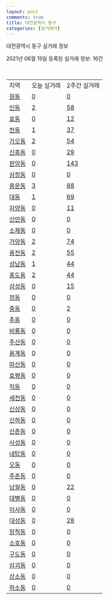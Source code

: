 ```yaml
---
layout: post
comments: true
title: 대전광역시 동구
categories: [실거래가]
---
```


대전광역시 동구 실거래 정보

2021년 06월 15일 등록된 실거래 정보: 16건

<script type="text/javascript">
  google.charts.load('current', {'packages':['corechart']});
  google.charts.setOnLoadCallback(drawChart);

  function drawChart() {
    var data = google.visualization.arrayToDataTable([['거래일', '매매', '전월세', '전매'], ['2021-02', 3, 8, 0], ['2021-04', 176, 112, 9], ['2021-03', 30, 41, 0], ['2021-05', 227, 125, 5], ['2021-06', 22, 25, 2]]);

    var options = {
      title: '최근 유형별 거래량 추이',
      legend: { position: 'bottom' }
    };

    var chart = new google.visualization.LineChart(document.getElementById('columnchart_material'));
    chart.draw(data, (options));
  }
</script>

<div id="columnchart_material" style="width: 450px; margin-left: -35px"></div>
<br>
<table class="sortable">
  <tr>
    <td>지역</td>
    <td>오늘 실거래</td>
    <td>2주간 실거래</td>
  </tr>

  
  <tr class="item">
    <td><a href="3011010100.html">원동</a></td>
    <td><a href="3011010100.html">0</a></td>
    <td><a href="3011010100.html">0</a></td>
  </tr>
    

  <tr class="item">
    <td><a href="3011010200.html">인동</a></td>
    <td><a href="3011010200.html">2</a></td>
    <td><a href="3011010200.html">58</a></td>
  </tr>
    

  <tr class="item">
    <td><a href="3011010300.html">효동</a></td>
    <td><a href="3011010300.html">0</a></td>
    <td><a href="3011010300.html">12</a></td>
  </tr>
    

  <tr class="item">
    <td><a href="3011010400.html">천동</a></td>
    <td><a href="3011010400.html">1</a></td>
    <td><a href="3011010400.html">37</a></td>
  </tr>
    

  <tr class="item">
    <td><a href="3011010500.html">가오동</a></td>
    <td><a href="3011010500.html">2</a></td>
    <td><a href="3011010500.html">54</a></td>
  </tr>
    

  <tr class="item">
    <td><a href="3011010600.html">신흥동</a></td>
    <td><a href="3011010600.html">0</a></td>
    <td><a href="3011010600.html">29</a></td>
  </tr>
    

  <tr class="item">
    <td><a href="3011010700.html">판암동</a></td>
    <td><a href="3011010700.html">0</a></td>
    <td><a href="3011010700.html">143</a></td>
  </tr>
    

  <tr class="item">
    <td><a href="3011010800.html">삼정동</a></td>
    <td><a href="3011010800.html">0</a></td>
    <td><a href="3011010800.html">0</a></td>
  </tr>
    

  <tr class="item">
    <td><a href="3011010900.html">용운동</a></td>
    <td><a href="3011010900.html">3</a></td>
    <td><a href="3011010900.html">88</a></td>
  </tr>
    

  <tr class="item">
    <td><a href="3011011000.html">대동</a></td>
    <td><a href="3011011000.html">1</a></td>
    <td><a href="3011011000.html">69</a></td>
  </tr>
    

  <tr class="item">
    <td><a href="3011011100.html">자양동</a></td>
    <td><a href="3011011100.html">0</a></td>
    <td><a href="3011011100.html">11</a></td>
  </tr>
    

  <tr class="item">
    <td><a href="3011011200.html">신안동</a></td>
    <td><a href="3011011200.html">0</a></td>
    <td><a href="3011011200.html">0</a></td>
  </tr>
    

  <tr class="item">
    <td><a href="3011011300.html">소제동</a></td>
    <td><a href="3011011300.html">0</a></td>
    <td><a href="3011011300.html">0</a></td>
  </tr>
    

  <tr class="item">
    <td><a href="3011011400.html">가양동</a></td>
    <td><a href="3011011400.html">2</a></td>
    <td><a href="3011011400.html">74</a></td>
  </tr>
    

  <tr class="item">
    <td><a href="3011011500.html">용전동</a></td>
    <td><a href="3011011500.html">2</a></td>
    <td><a href="3011011500.html">55</a></td>
  </tr>
    

  <tr class="item">
    <td><a href="3011011600.html">성남동</a></td>
    <td><a href="3011011600.html">1</a></td>
    <td><a href="3011011600.html">44</a></td>
  </tr>
    

  <tr class="item">
    <td><a href="3011011700.html">홍도동</a></td>
    <td><a href="3011011700.html">2</a></td>
    <td><a href="3011011700.html">44</a></td>
  </tr>
    

  <tr class="item">
    <td><a href="3011011800.html">삼성동</a></td>
    <td><a href="3011011800.html">0</a></td>
    <td><a href="3011011800.html">15</a></td>
  </tr>
    

  <tr class="item">
    <td><a href="3011011900.html">정동</a></td>
    <td><a href="3011011900.html">0</a></td>
    <td><a href="3011011900.html">0</a></td>
  </tr>
    

  <tr class="item">
    <td><a href="3011012000.html">중동</a></td>
    <td><a href="3011012000.html">0</a></td>
    <td><a href="3011012000.html">2</a></td>
  </tr>
    

  <tr class="item">
    <td><a href="3011012100.html">추동</a></td>
    <td><a href="3011012100.html">0</a></td>
    <td><a href="3011012100.html">0</a></td>
  </tr>
    

  <tr class="item">
    <td><a href="3011012200.html">비룡동</a></td>
    <td><a href="3011012200.html">0</a></td>
    <td><a href="3011012200.html">0</a></td>
  </tr>
    

  <tr class="item">
    <td><a href="3011012300.html">주산동</a></td>
    <td><a href="3011012300.html">0</a></td>
    <td><a href="3011012300.html">0</a></td>
  </tr>
    

  <tr class="item">
    <td><a href="3011012400.html">용계동</a></td>
    <td><a href="3011012400.html">0</a></td>
    <td><a href="3011012400.html">0</a></td>
  </tr>
    

  <tr class="item">
    <td><a href="3011012500.html">마산동</a></td>
    <td><a href="3011012500.html">0</a></td>
    <td><a href="3011012500.html">0</a></td>
  </tr>
    

  <tr class="item">
    <td><a href="3011012600.html">효평동</a></td>
    <td><a href="3011012600.html">0</a></td>
    <td><a href="3011012600.html">0</a></td>
  </tr>
    

  <tr class="item">
    <td><a href="3011012700.html">직동</a></td>
    <td><a href="3011012700.html">0</a></td>
    <td><a href="3011012700.html">0</a></td>
  </tr>
    

  <tr class="item">
    <td><a href="3011012800.html">세천동</a></td>
    <td><a href="3011012800.html">0</a></td>
    <td><a href="3011012800.html">0</a></td>
  </tr>
    

  <tr class="item">
    <td><a href="3011012900.html">신상동</a></td>
    <td><a href="3011012900.html">0</a></td>
    <td><a href="3011012900.html">0</a></td>
  </tr>
    

  <tr class="item">
    <td><a href="3011013000.html">신하동</a></td>
    <td><a href="3011013000.html">0</a></td>
    <td><a href="3011013000.html">0</a></td>
  </tr>
    

  <tr class="item">
    <td><a href="3011013100.html">신촌동</a></td>
    <td><a href="3011013100.html">0</a></td>
    <td><a href="3011013100.html">0</a></td>
  </tr>
    

  <tr class="item">
    <td><a href="3011013200.html">사성동</a></td>
    <td><a href="3011013200.html">0</a></td>
    <td><a href="3011013200.html">0</a></td>
  </tr>
    

  <tr class="item">
    <td><a href="3011013300.html">내탑동</a></td>
    <td><a href="3011013300.html">0</a></td>
    <td><a href="3011013300.html">0</a></td>
  </tr>
    

  <tr class="item">
    <td><a href="3011013400.html">오동</a></td>
    <td><a href="3011013400.html">0</a></td>
    <td><a href="3011013400.html">0</a></td>
  </tr>
    

  <tr class="item">
    <td><a href="3011013500.html">주촌동</a></td>
    <td><a href="3011013500.html">0</a></td>
    <td><a href="3011013500.html">0</a></td>
  </tr>
    

  <tr class="item">
    <td><a href="3011013600.html">낭월동</a></td>
    <td><a href="3011013600.html">0</a></td>
    <td><a href="3011013600.html">22</a></td>
  </tr>
    

  <tr class="item">
    <td><a href="3011013700.html">대별동</a></td>
    <td><a href="3011013700.html">0</a></td>
    <td><a href="3011013700.html">0</a></td>
  </tr>
    

  <tr class="item">
    <td><a href="3011013800.html">이사동</a></td>
    <td><a href="3011013800.html">0</a></td>
    <td><a href="3011013800.html">0</a></td>
  </tr>
    

  <tr class="item">
    <td><a href="3011013900.html">대성동</a></td>
    <td><a href="3011013900.html">0</a></td>
    <td><a href="3011013900.html">28</a></td>
  </tr>
    

  <tr class="item">
    <td><a href="3011014000.html">장척동</a></td>
    <td><a href="3011014000.html">0</a></td>
    <td><a href="3011014000.html">0</a></td>
  </tr>
    

  <tr class="item">
    <td><a href="3011014100.html">소호동</a></td>
    <td><a href="3011014100.html">0</a></td>
    <td><a href="3011014100.html">0</a></td>
  </tr>
    

  <tr class="item">
    <td><a href="3011014200.html">구도동</a></td>
    <td><a href="3011014200.html">0</a></td>
    <td><a href="3011014200.html">0</a></td>
  </tr>
    

  <tr class="item">
    <td><a href="3011014300.html">삼괴동</a></td>
    <td><a href="3011014300.html">0</a></td>
    <td><a href="3011014300.html">0</a></td>
  </tr>
    

  <tr class="item">
    <td><a href="3011014400.html">상소동</a></td>
    <td><a href="3011014400.html">0</a></td>
    <td><a href="3011014400.html">0</a></td>
  </tr>
    

  <tr class="item">
    <td><a href="3011014500.html">하소동</a></td>
    <td><a href="3011014500.html">0</a></td>
    <td><a href="3011014500.html">0</a></td>
  </tr>
    


</table>


    
